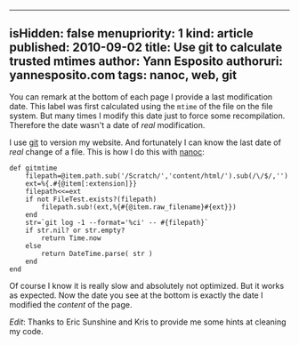 -----
isHidden:       false
menupriority:   1
kind:           article
published: 2010-09-02
title: Use git to calculate trusted mtimes
author: Yann Esposito
authoruri: yannesposito.com
tags:  nanoc, web, git
-----

You can remark at the bottom of each page I provide a last modification date.
This label was first calculated using the `mtime` of the file on the file system.
But many times I modify this date just to force some recompilation. 
Therefore the date wasn't a date of _real_ modification.

I use [git](http://git-scm.org) to version my website.
And fortunately I can know the last date of _real_ change of a file.
This is how I do this with [nanoc](http://nanoc.stoneship.org):

~~~~~~ {.ruby}
def gitmtime
    filepath=@item.path.sub('/Scratch/','content/html/').sub(/\/$/,'')
    ext=%{.#{@item[:extension]}}
    filepath<<=ext
    if not FileTest.exists?(filepath)
        filepath.sub!(ext,%{#{@item.raw_filename}#{ext}})
    end
    str=`git log -1 --format='%ci' -- #{filepath}`
    if str.nil? or str.empty?
        return Time.now
    else
        return DateTime.parse( str )
    end
end
~~~~~~

Of course I know it is really slow and absolutely not optimized.
But it works as expected.
Now the date you see at the bottom is exactly the date I modified the _content_ of the page.

_Edit_:
Thanks to Eric Sunshine and Kris to provide me some hints at cleaning my code.
